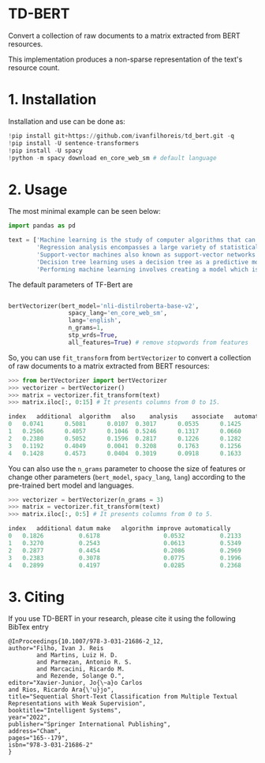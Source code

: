 # TD-BERT

Convert a collection of raw documents to a matrix extracted from BERT resources. 

This implementation produces a non-sparse representation of the text's resource count.

# 1. Installation

Installation and use can be done as:

```python
!pip install git+https://github.com/ivanfilhoreis/td_bert.git -q
!pip install -U sentence-transformers
!pip install -U spacy
!python -m spacy download en_core_web_sm # default language

```

# 2. Usage

The most minimal example can be seen below:

```python
import pandas as pd

text = ['Machine learning is the study of computer algorithms that can improve automatically through experience and by the use of data',
        'Regression analysis encompasses a large variety of statistical methods to estimate the relationship between input variables and their associated features',
        'Support-vector machines also known as support-vector networks are a set of related supervised learning methods used for classification and regression',
        'Decision tree learning uses a decision tree as a predictive model to go from observations about an item',
        'Performing machine learning involves creating a model which is trained on some training data and then can process additional data to make predictions']
```

The default parameters of TF-Bert are

```python

bertVectorizer(bert_model='nli-distilroberta-base-v2',
                 spacy_lang='en_core_web_sm',
                 lang='english',
                 n_grams=1,
                 stp_wrds=True,
                 all_features=True) # remove stopwords from features
```

So, you can use `fit_transform` from `bertVectorizer` to convert a collection of raw documents to a matrix extracted from BERT resources:

```python
>>> from bertVectorizer import bertVectorizer
>>> vectorizer = bertVectorizer()
>>> matrix = vectorizer.fit_transform(text)
>>> matrix.iloc[:, 0:15] # It presents columns from 0 to 15. 

index	additional	algorithm	also	analysis	associate	automatically	classification	computer	create	datum	decision	encompass	estimate	experience	feature
0	0.0741		0.5081		0.0107	0.3017		0.0535		0.1425		0.1458		0.3725		0.1057	0.1657	0.1077		0.2035		0.1675		0.1827		0.1222
1	0.2506		0.4057		0.1046	0.5246		0.1317		0.0660		0.2875		0.1249		0.0966	0.3437	0.2286		0.3227		0.3597		0.1534		0.1873
2	0.2380		0.5052		0.1596	0.2817		0.1226		0.1282		0.2705		0.3069		0.1611	0.2752	0.0916		0.2951		0.1810		0.1587		0.2569
3	0.1192		0.4049		0.0041	0.3208		0.1763		0.1256		0.2286		0.1265		0.1305	0.2829	0.4078		0.1868		0.3297		0.1763		0.1445
4	0.1428		0.4573		0.0404	0.3019		0.0918		0.1633		0.2108		0.2585		0.2100	0.277	0.1314		0.2244		0.3032		0.2218		0.1391
```

You can also use the `n_grams` parameter to choose the size of features or change other parameters (`bert_model`, `spacy_lang`, `lang`) according to the pre-trained bert model and languages.

```python
>>> vectorizer = bertVectorizer(n_grams = 3)
>>> matrix = vectorizer.fit_transform(text)
>>> matrix.iloc[:, 0:5] # It presents columns from 0 to 5. 

index	additional datum make	algorithm improve automatically	       also know support	analysis encompass large	automatically experience use
0	0.1826			0.6178					0.0532			0.2133				0.3264
1	0.3270			0.2543					0.0613			0.5349				0.1611
2	0.2877			0.4454					0.2086			0.2969				0.2459
3	0.2383			0.3078					0.0775			0.1996				0.2412
4	0.2899			0.4197					0.0285			0.2368				0.2773

```

# 3. Citing

If you use TD-BERT in your research, please cite it using the following BibTex entry

```
@InProceedings{10.1007/978-3-031-21686-2_12,
author="Filho, Ivan J. Reis
        and Martins, Luiz H. D.
        and Parmezan, Antonio R. S.
        and Marcacini, Ricardo M.
        and Rezende, Solange O.",
editor="Xavier-Junior, Jo{\~a}o Carlos
and Rios, Ricardo Ara{\'u}jo",
title="Sequential Short-Text Classification from Multiple Textual Representations with Weak Supervision",
booktitle="Intelligent Systems",
year="2022",
publisher="Springer International Publishing",
address="Cham",
pages="165--179",
isbn="978-3-031-21686-2"
}
```
